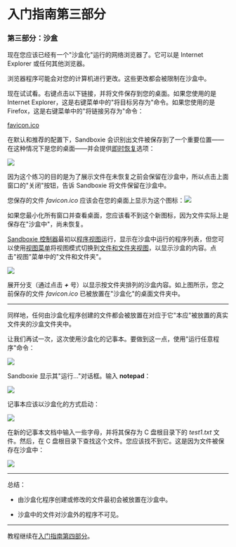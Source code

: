 # 入门指南第三部分

### 第三部分：沙盒

现在您应该已经有一个"沙盒化"运行的网络浏览器了。它可以是 Internet Explorer 或任何其他浏览器。

浏览器程序可能会对您的计算机进行更改。这些更改都会被限制在沙盒中。

现在试试看。右键点击以下链接，并将文件保存到您的桌面。如果您使用的是 Internet Explorer，这是右键菜单中的"将目标另存为"命令。如果您使用的是 Firefox，这是右键菜单中的"将链接另存为"命令：

[favicon.ico](https://github.com/sandboxie-plus/sandboxie-docs/raw/main/Media/favicon.ico)

在默认和推荐的配置下，Sandboxie 会识别出文件被保存到了一个重要位置——在这种情况下是您的桌面——并会提供[即时恢复](ImmediateRecovery.md)选项：

![](../Media/ImmediateRecoverFavIcon.png)

因为这个练习的目的是为了展示文件在未恢复之前会保留在沙盒中，所以点击上面窗口的"关闭"按钮，告诉 Sandboxie 将文件保留在沙盒中。

您保存的文件 _favicon.ico_ 应该会在您的桌面上显示为这个图标：![](../Media/TrayIconEmpty.png)

如果您最小化所有窗口并查看桌面，您应该看不到这个新图标，因为文件实际上是保存在"沙盒中"，尚未恢复。

[Sandboxie 控制器](SandboxieControl.md)最初以[程序视图](ProgramsView.md)运行，显示在沙盒中运行的程序列表，但您可以使用[视图菜单](ViewMenu.md)将视图模式切换到[文件和文件夹视图](FilesAndFoldersView.md)，以显示沙盒的内容。点击"视图"菜单中的"文件和文件夹"。

![](../Media/FileViewFavIcon.png)

展开分支（通过点击 **_+_** 号）以显示按文件夹排列的沙盒内容。如上图所示，您之前保存的文件 _favicon.ico_ 已被放置在"沙盒化"的桌面文件夹中。

* * *

同样地，任何由沙盒化程序创建的文件都会被放置在对应于它"本应"被放置的真实文件夹的沙盒文件夹中。

让我们再试一次，这次使用沙盒化的记事本。要做到这一点，使用"运行任意程序"命令：

![](../Media/TrayPopupRunAny.png)

Sandboxie 显示其"运行..."对话框。输入 **notepad**：

![](../Media/RunAnyNotepad.png)

记事本应该以沙盒化的方式启动：

![](../Media/NotepadSandboxed.png)

在新的记事本文档中输入一些字母，并将其保存为 C 盘根目录下的 _test1.txt_ 文件。然后，在 C 盘根目录下查找这个文件。您应该找不到它。这是因为文件被保存在沙盒中：

![](../Media/FileViewNotepad.png)

* * *

总结：

* 由沙盒化程序创建或修改的文件最初会被放置在沙盒中。

* 沙盒中的文件对沙盒外的程序不可见。

* * *

教程继续在[入门指南第四部分](GettingStartedPartFour.md)。 